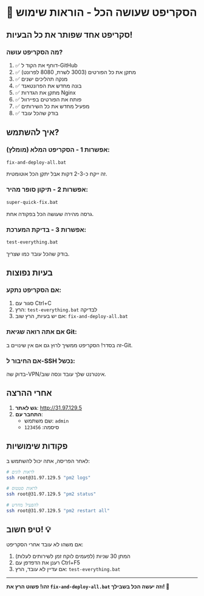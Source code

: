 # 🚀 הסקריפט שעושה הכל - הוראות שימוש

## סקריפט אחד שפותר את כל הבעיות!

### מה הסקריפט עושה?
1. ✅ דוחף את הקוד ל-GitHub
2. ✅ מתקן את כל הפורטים (3003 לשרת, 8080 לפרונט)
3. ✅ מנקה תהליכים ישנים
4. ✅ בונה מחדש את הפרונטאנד
5. ✅ מתקן את הגדרות Nginx
6. ✅ פותח את הפורטים בפיירוול
7. ✅ מפעיל מחדש את כל השירותים
8. ✅ בודק שהכל עובד

## איך להשתמש?

### אפשרות 1 - הסקריפט המלא (מומלץ):
```bash
fix-and-deploy-all.bat
```
זה ייקח כ-2-3 דקות אבל יתקן הכל אוטומטית.

### אפשרות 2 - תיקון סופר מהיר:
```bash
super-quick-fix.bat
```
גרסה מהירה שעושה הכל בפקודה אחת.

### אפשרות 3 - בדיקת המערכת:
```bash
test-everything.bat
```
בודק שהכל עובד כמו שצריך.

## בעיות נפוצות

### אם הסקריפט נתקע:
1. סגור עם Ctrl+C
2. הרץ: `test-everything.bat` לבדיקה
3. אם יש בעיות, הרץ שוב: `fix-and-deploy-all.bat`

### אם אתה רואה שגיאת Git:
זה בסדר! הסקריפט ממשיך לרוץ גם אם אין שינויים ב-Git.

### אם החיבור ל-SSH נכשל:
בדוק שה-VPN/אינטרנט שלך עובד ונסה שוב.

## אחרי ההרצה

1. **גש לאתר**: http://31.97.129.5
2. **התחבר עם**:
   - שם משתמש: `admin`
   - סיסמה: `123456`

## פקודות שימושיות

לאחר הפריסה, אתה יכול להשתמש ב:

```bash
# לראות לוגים
ssh root@31.97.129.5 "pm2 logs"

# לראות סטטוס
ssh root@31.97.129.5 "pm2 status"

# להפעיל מחדש
ssh root@31.97.129.5 "pm2 restart all"
```

## טיפ חשוב! 💡

אם משהו לא עובד אחרי הסקריפט:
1. המתן 30 שניות (לפעמים לוקח זמן לשירותים לעלות)
2. רענן את הדפדפן עם Ctrl+F5
3. אם עדיין לא עובד, הרץ: `test-everything.bat`

---

**זהו! פשוט הרץ את `fix-and-deploy-all.bat` וזה יעשה הכל בשבילך! 🎉**